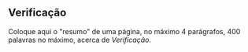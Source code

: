 ## Verificação

Coloque aqui o "resumo" de uma página, no máximo 4 parágrafos,
400 palavras no máximo, acerca de _Verificação_.
